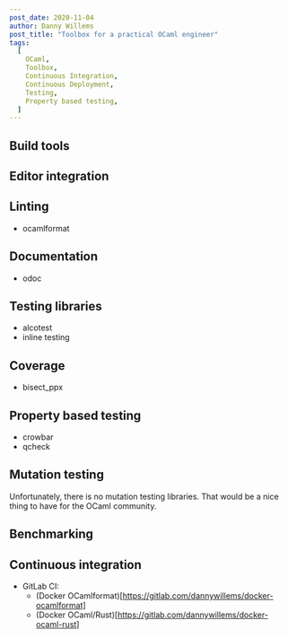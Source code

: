 ```yaml
---
post_date: 2020-11-04
author: Danny Willems
post_title: "Toolbox for a practical OCaml engineer"
tags:
  [
    OCaml,
    Toolbox,
    Continuous Integration,
    Continuous Deployment,
    Testing,
    Property based testing,
  ]
---
```


## Build tools

## Editor integration

## Linting

- ocamlformat

## Documentation

- odoc

## Testing libraries

- alcotest
- inline testing

## Coverage

- bisect_ppx

## Property based testing

- crowbar
- qcheck

## Mutation testing

Unfortunately, there is no mutation testing libraries. That would be a nice
thing to have for the OCaml community.

## Benchmarking

## Continuous integration

- GitLab CI:
  - (Docker OCamlformat)[https://gitlab.com/dannywillems/docker-ocamlformat]
  - (Docker OCaml/Rust)[https://gitlab.com/dannywillems/docker-ocaml-rust]
